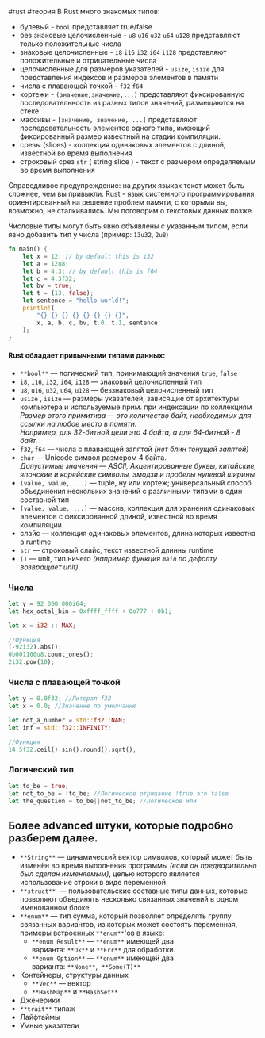 #rust #теория
В Rust много знакомых типов:

- булевый - `bool` представляет true/false
- без знаковые целочисленные - `u8` `u16` `u32` `u64` `u128` представляют только положительные числа
- знаковые целочисленные - `i8` `i16` `i32` `i64` `i128` представляют положительные и отрицательные числа
- целочисленные для размеров указателей - `usize`, `isize` для представления индексов и размеров элементов в памяти
- числа с плавающей точкой - `f32` `f64`
- кортежи - `(значение,значение,...)` представляют фиксированную последовательность из разных типов значений, размещаются на стеке
- массивы - `[значение, значение, ...]` представляют последовательность элементов одного типа, имеющий фиксированный размер известный на стадии компиляции.
- срезы (slices) - коллекция одинаковых элементов с длиной, известной во время выполнения
- строковый срез `str` ( string slice ) - текст с размером определяемым во время выполнения

Справедливое предупреждение: на других языках текст может быть сложнее, чем вы привыкли. Rust - язык системного программирования, ориентированный на решение проблем памяти, с которыми вы, возможно, не сталкивались. Мы поговорим о текстовых данных позже.

Числовые типы могут быть явно объявлены с указанным типом, если явно добавить тип у числа (пример: `13u32`, `2u8`)

```rust
fn main() {
    let x = 12; // by default this is i32
    let a = 12u8;
    let b = 4.3; // by default this is f64
    let c = 4.3f32;
    let bv = true;
    let t = (13, false);
    let sentence = "hello world!";
    println!(
        "{} {} {} {} {} {} {} {}",
        x, a, b, c, bv, t.0, t.1, sentence
    );
}

```


#### **Rust** обладает привычными типами данных:

- `**bool**` — логический тип, принимающий значения `true`, `false`
- `i8`, `i16`, `i32`, `i64`, `i128` — знаковый целочисленный тип
- `u8`, `u16`, `u32`, `u64`, `u128` — беззнаковый целочисленный тип
- `usize` , `isize` — размеры указателей, зависящие от архитектуры компьютера и используемые прим. при индексации по коллекциям  
    _Размер этого примитива — это количество байт, необходимых для ссылки на любое место в памяти.  
    Например, для 32-битной цели это 4 байта, а для 64-битной - 8 байт._
- `f32`, `f64` — числа с плавающей запятой _(нет блин тонущей запятой)_
- `char` — Unicode символ размером 4 байта.  
    _Допустимые значения_ _—_ _ASCII, Акцентированные буквы, китайские, японские и корейские символы, эмодзи и пробелы нулевой ширины_
- `(value, value, ...)` — tuple, ну или кортеж; универсальный способ объединения нескольких значений с различными типами в один составной тип
- `[value, value, ...]` — массив; коллекция для хранения одинаковых элементов с фиксированной длиной, известной во время компиляции
- слайс — коллекция одинаковых элементов, длина которых известна в runtime
- `str` — строковый слайс, текст известной длинны runtime
- `()` — unit, тип ничего _(например функция `main` по дефолту возвращает unit)_.

### Числа
```rust
let y = 92_000_000i64;
let hex_octal_bin = 0xffff_ffff + 0o777 + 0b1;

let x = i32 :: MAX;

//Функция
(-92i32).abs();
0b001100u8.count_ones();
2i32.pow(10);
```

### Числа с плавающей точкой

```rust
let y = 0.0f32; //Литерал f32
let x = 0.0; //Значение по умолчанию

let not_a_number = std::f32::NAN;
let inf = std::f32::INFINITY;

//Функция
14.5f32.ceil().sin().round().sqrt();
```

### Логический тип
```rust
let to_be = true;
let not_to_be = !to_be; //Логическое отрицание !true это false
let the_question = to_be||not_to_be; //Логическое или 
```


## Более advanced штуки, которые подробно разберем далее.

- `**String**` — динамический вектор символов, который может быть изменён во время выполнения программы _(если он предварительно был сделан изменяемым)_, целью которого является использование строки в виде переменной
- `**struct**`  — пользовательские составные типы данных, которые позволяют объединять несколько связанных значений в одном именованном блоке
- `**enum**` — тип сумма, который позволяет определять группу связанных вариантов, из которых может состоять переменная, примеры встроенных `**enum**`'ов в языке:
    - `**enum Result**` — `**enum**` имеющей два варианта: `**Ok**` и `**Err**` для обработки.
    - `**enum Option**` — `**enum**` имеющей два варианта: `**None**`,  `**Some(T)**`
- Контейнеры, структуры данных
    - `**Vec**` — вектор
    - `**HashMap**` и `**HashSet**`
- Дженерики
- `**trait**` типаж
- Лайфтаймы
- Умные указатели
